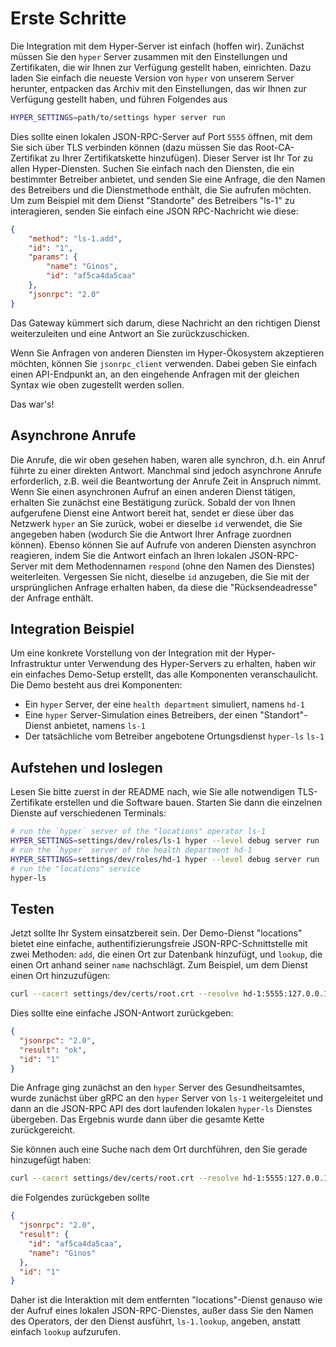 # Erste Schritte

Die Integration mit dem Hyper-Server ist einfach (hoffen wir). Zunächst müssen Sie den `hyper` Server zusammen mit den Einstellungen und Zertifikaten, die wir Ihnen zur Verfügung gestellt haben, einrichten. Dazu laden Sie einfach die neueste Version von `hyper` von unserem Server herunter, entpacken das Archiv mit den Einstellungen, das wir Ihnen zur Verfügung gestellt haben, und führen Folgendes aus

```bash
HYPER_SETTINGS=path/to/settings hyper server run
```

Dies sollte einen lokalen JSON-RPC-Server auf Port `5555` öffnen, mit dem Sie sich über TLS verbinden können (dazu müssen Sie das Root-CA-Zertifikat zu Ihrer Zertifikatskette hinzufügen). Dieser Server ist Ihr Tor zu allen Hyper-Diensten. Suchen Sie einfach nach den Diensten, die ein bestimmter Betreiber anbietet, und senden Sie eine Anfrage, die den Namen des Betreibers und die Dienstmethode enthält, die Sie aufrufen möchten. Um zum Beispiel mit dem Dienst "Standorte" des Betreibers "ls-1" zu interagieren, senden Sie einfach eine JSON RPC-Nachricht wie diese:

```json
{
	"method": "ls-1.add",
	"id": "1",
	"params": {
		"name": "Ginos",
		"id": "af5ca4da5caa"
	},
	"jsonrpc": "2.0"
}
```

Das Gateway kümmert sich darum, diese Nachricht an den richtigen Dienst weiterzuleiten und eine Antwort an Sie zurückzuschicken.

Wenn Sie Anfragen von anderen Diensten im Hyper-Ökosystem akzeptieren möchten, können Sie `jsonrpc_client` verwenden. Dabei geben Sie einfach einen API-Endpunkt an, an den eingehende Anfragen mit der gleichen Syntax wie oben zugestellt werden sollen.

Das war's!

## Asynchrone Anrufe

Die Anrufe, die wir oben gesehen haben, waren alle synchron, d.h. ein Anruf führte zu einer direkten Antwort. Manchmal sind jedoch asynchrone Anrufe erforderlich, z.B. weil die Beantwortung der Anrufe Zeit in Anspruch nimmt. Wenn Sie einen asynchronen Aufruf an einen anderen Dienst tätigen, erhalten Sie zunächst eine Bestätigung zurück. Sobald der von Ihnen aufgerufene Dienst eine Antwort bereit hat, sendet er diese über das Netzwerk `hyper` an Sie zurück, wobei er dieselbe `id` verwendet, die Sie angegeben haben (wodurch Sie die Antwort Ihrer Anfrage zuordnen können). Ebenso können Sie auf Aufrufe von anderen Diensten asynchron reagieren, indem Sie die Antwort einfach an Ihren lokalen JSON-RPC-Server mit dem Methodennamen `respond` (ohne den Namen des Dienstes) weiterleiten. Vergessen Sie nicht, dieselbe `id` anzugeben, die Sie mit der ursprünglichen Anfrage erhalten haben, da diese die "Rücksendeadresse" der Anfrage enthält.

## Integration Beispiel

Um eine konkrete Vorstellung von der Integration mit der Hyper-Infrastruktur unter Verwendung des Hyper-Servers zu erhalten, haben wir ein einfaches Demo-Setup erstellt, das alle Komponenten veranschaulicht. Die Demo besteht aus drei Komponenten:

* Ein `hyper` Server, der eine `health department` simuliert, namens `hd-1`
* Eine `hyper` Server-Simulation eines Betreibers, der einen "Standort"-Dienst anbietet, namens `ls-1`
* Der tatsächliche vom Betreiber angebotene Ortungsdienst `hyper-ls` `ls-1`

## Aufstehen und loslegen

Lesen Sie bitte zuerst in der README nach, wie Sie alle notwendigen TLS-Zertifikate erstellen und die Software bauen. Starten Sie dann die einzelnen Dienste auf verschiedenen Terminals:

```bash
# run the `hyper` server of the "locations" operator ls-1
HYPER_SETTINGS=settings/dev/roles/ls-1 hyper --level debug server run
# run the `hyper` server of the health department hd-1
HYPER_SETTINGS=settings/dev/roles/hd-1 hyper --level debug server run
# run the "locations" service
hyper-ls
```

## Testen

Jetzt sollte Ihr System einsatzbereit sein. Der Demo-Dienst "locations" bietet eine einfache, authentifizierungsfreie JSON-RPC-Schnittstelle mit zwei Methoden: `add`, die einen Ort zur Datenbank hinzufügt, und `lookup`, die einen Ort anhand seiner `name` nachschlägt. Zum Beispiel, um dem Dienst einen Ort hinzuzufügen:

```bash
curl --cacert settings/dev/certs/root.crt --resolve hd-1:5555:127.0.0.1 https://hd-1:5555/jsonrpc --header "Content-Type: application/json" --data '{"method": "ls-1.add", "id": "1", "params": {"name": "Ginos", "id": "af5ca4da5caa"}, "jsonrpc": "2.0"}' 2>/dev/null | jq 
```

Dies sollte eine einfache JSON-Antwort zurückgeben:

```json
{
  "jsonrpc": "2.0",
  "result": "ok",
  "id": "1"
}
```

Die Anfrage ging zunächst an den `hyper` Server des Gesundheitsamtes, wurde zunächst über gRPC an den `hyper` Server von `ls-1` weitergeleitet und dann an die JSON-RPC API des dort laufenden lokalen `hyper-ls` Dienstes übergeben. Das Ergebnis wurde dann über die gesamte Kette zurückgereicht.

Sie können auch eine Suche nach dem Ort durchführen, den Sie gerade hinzugefügt haben:

```bash
curl --cacert settings/dev/certs/root.crt --resolve hd-1:5555:127.0.0.1 https://hd-1:5555/jsonrpc --header "Content-Type: application/json" --data '{"method": "ls-1.lookup", "id": "1", "params": {"name": "Ginos"}, "jsonrpc": "2.0"}' 2>/dev/null | jq .
```

die Folgendes zurückgeben sollte

```json
{
  "jsonrpc": "2.0",
  "result": {
    "id": "af5ca4da5caa",
    "name": "Ginos"
  },
  "id": "1"
}
```

Daher ist die Interaktion mit dem entfernten "locations"-Dienst genauso wie der Aufruf eines lokalen JSON-RPC-Dienstes, außer dass Sie den Namen des Operators, der den Dienst ausführt, `ls-1.lookup`, angeben, anstatt einfach `lookup` aufzurufen.

